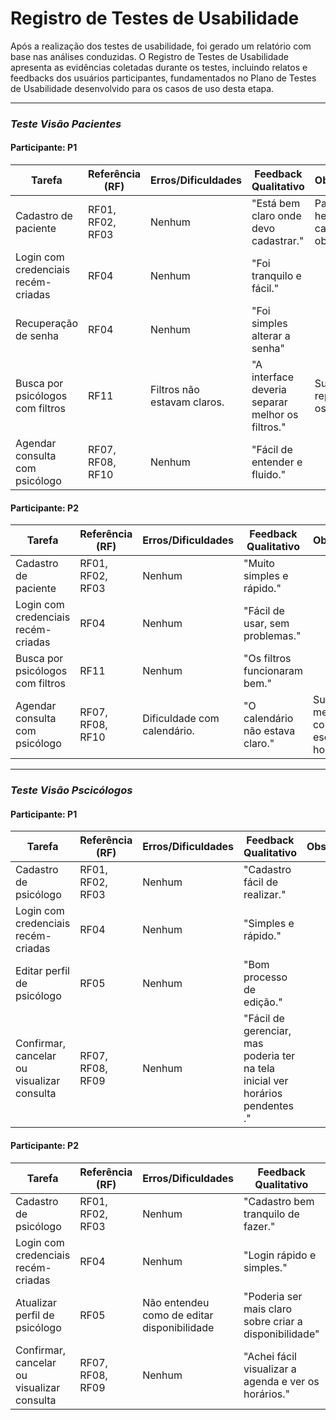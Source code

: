 # Registro de Testes de Usabilidade
Após a realização dos testes de usabilidade, foi gerado um relatório com base nas análises conduzidas. O Registro de Testes de Usabilidade apresenta as evidências coletadas durante os testes, incluindo relatos e feedbacks dos usuários participantes, fundamentados no Plano de Testes de Usabilidade desenvolvido para os casos de uso desta etapa.

-------------------------------------------------------------------------------------------------------------------------------------------------------------------------------------------------------------------

### *Teste Visão Pacientes*

#### Participante: P1

| **Tarefa**                               | **Referência (RF)** | **Erros/Dificuldades**                | **Feedback Qualitativo**                         | **Observações**                               |
|------------------------------------------|---------------------|-------------------------------------- |--------------------------------------------------|-----------------------------------------------|
| Cadastro de paciente                     | RF01, RF02, RF03    | Nenhum                                | "Está bem claro onde devo cadastrar."            | Participante hesitou nos campos obrigatórios. |
| Login com credenciais recém-criadas      | RF04                | Nenhum                                | "Foi tranquilo e fácil."                         |                                               |
| Recuperação de senha                     | RF04                | Nenhum                                | "Foi simples alterar a senha"                    |                                               |
| Busca por psicólogos com filtros         | RF11                | Filtros não estavam claros.           | "A interface deveria separar melhor os filtros." | Sugeriu reposicionar os filtros.              |
| Agendar consulta com psicólogo           | RF07, RF08, RF10    | Nenhum                                | "Fácil de entender e fluido."                    |                                               |

#### Participante: P2

| **Tarefa**                               | **Referência (RF)** | **Erros/Dificuldades**                | **Feedback Qualitativo**                         | **Observações**                               |
|------------------------------------------|---------------------|---------------------------------------|--------------------------------------------------|-----------------------------------------------|
| Cadastro de paciente                     | RF01, RF02, RF03    | Nenhum                                | "Muito simples e rápido."                        |                                               |
| Login com credenciais recém-criadas      | RF04                | Nenhum                                | "Fácil de usar, sem problemas."                  |                                               |
| Busca por psicólogos com filtros         | RF11                | Nenhum                                | "Os filtros funcionaram bem."                    |                                               |
| Agendar consulta com psicólogo           | RF07, RF08, RF10    | Dificuldade com calendário.           | "O calendário não estava claro."                 | Sugestão de melhorar como escolher um horário.|


-------------------------------------------------------------------------------------------------------------------------------------------------------------------------------------------------------------


### *Teste Visão Pscicólogos*

#### Participante: P1

| **Tarefa**                               | **Referência (RF)** | **Erros/Dificuldades**                | **Feedback Qualitativo**                          | **Observações**                                |
|------------------------------------------|---------------------|---------------------------------------|---------------------------------------------------|-----------------------------------------------|
| Cadastro de psicólogo                    | RF01, RF02, RF03    | Nenhum                                | "Cadastro fácil de realizar."                     |                                               |
| Login com credenciais recém-criadas      | RF04                | Nenhum                                | "Simples e rápido."                               |                                               |
| Editar perfil de psicólogo               | RF05                | Nenhum                                | "Bom processo de edição."                         |                                               |
| Confirmar, cancelar ou visualizar consulta | RF07, RF08, RF09  | Nenhum                                | "Fácil de gerenciar, mas poderia ter na tela inicial ver horários pendentes ." |                                               |

#### Participante: P2 

| **Tarefa**                               | **Referência (RF)** | **Erros/Dificuldades**                | **Feedback Qualitativo**                          | **Observações**                                |
|------------------------------------------|---------------------|---------------------------------------|---------------------------------------------------|------------------------------------------------|
| Cadastro de psicólogo                    | RF01, RF02, RF03    | Nenhum                                | "Cadastro bem tranquilo de fazer."                |                                                |
| Login com credenciais recém-criadas      | RF04                | Nenhum                                | "Login rápido e simples."                         |                                                |
| Atualizar perfil de psicólogo            | RF05                | Não entendeu como de editar disponibilidade | "Poderia ser mais claro sobre criar a disponibilidade" |                                                |
| Confirmar, cancelar ou visualizar consulta | RF07, RF08, RF09  | Nenhum                                | "Achei fácil visualizar a agenda e ver os horários."|                                               |


